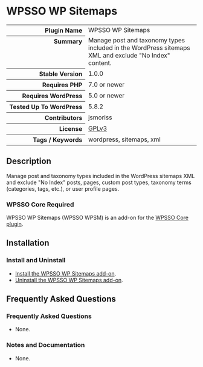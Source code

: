 <h1>WPSSO WP Sitemaps</h1>

<table>
<tr><th align="right" valign="top" nowrap>Plugin Name</th><td>WPSSO WP Sitemaps</td></tr>
<tr><th align="right" valign="top" nowrap>Summary</th><td>Manage post and taxonomy types included in the WordPress sitemaps XML and exclude &quot;No Index&quot; content.</td></tr>
<tr><th align="right" valign="top" nowrap>Stable Version</th><td>1.0.0</td></tr>
<tr><th align="right" valign="top" nowrap>Requires PHP</th><td>7.0 or newer</td></tr>
<tr><th align="right" valign="top" nowrap>Requires WordPress</th><td>5.0 or newer</td></tr>
<tr><th align="right" valign="top" nowrap>Tested Up To WordPress</th><td>5.8.2</td></tr>
<tr><th align="right" valign="top" nowrap>Contributors</th><td>jsmoriss</td></tr>
<tr><th align="right" valign="top" nowrap>License</th><td><a href="https://www.gnu.org/licenses/gpl.txt">GPLv3</a></td></tr>
<tr><th align="right" valign="top" nowrap>Tags / Keywords</th><td>wordpress, sitemaps, xml</td></tr>
</table>

<h2>Description</h2>

<!-- about -->

<p>Manage post and taxonomy types included in the WordPress sitemaps XML and exclude "No Index" posts, pages, custom post types, taxonomy terms (categories, tags, etc.), or user profile pages.</p>

<!-- /about -->

<h3>WPSSO Core Required</h3>

<p>WPSSO WP Sitemaps (WPSSO WPSM) is an add-on for the <a href="https://wordpress.org/plugins/wpsso/">WPSSO Core plugin</a>.</p>


<h2>Installation</h2>

<h3 class="top">Install and Uninstall</h3>

<ul>
<li><a href="https://wpsso.com/docs/plugins/wpsso-wp-sitemaps/installation/install-the-plugin/">Install the WPSSO WP Sitemaps add-on</a>.</li>
<li><a href="https://wpsso.com/docs/plugins/wpsso-wp-sitemaps/installation/uninstall-the-plugin/">Uninstall the WPSSO WP Sitemaps add-on</a>.</li>
</ul>


<h2>Frequently Asked Questions</h2>

<h3 class="top">Frequently Asked Questions</h3>

<ul>
<li>None.</li>
</ul>

<h3>Notes and Documentation</h3>

<ul>
<li>None.</li>
</ul>


